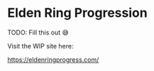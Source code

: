 # Elden Ring Progression

TODO: Fill this out 😅

Visit the WIP site here:

https://eldenringprogress.com/
